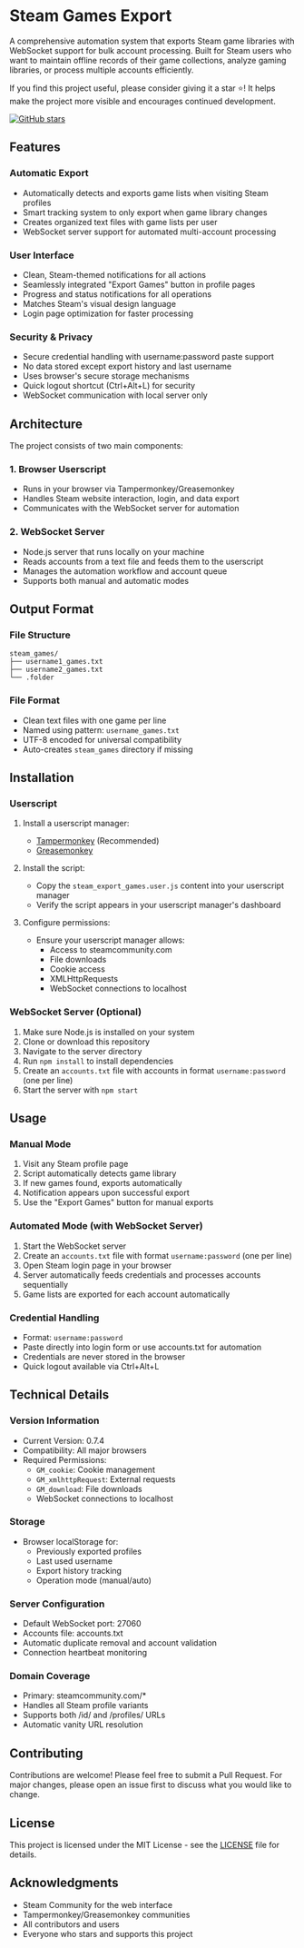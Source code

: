 # Steam Games Export

A comprehensive automation system that exports Steam game libraries with WebSocket support for bulk account processing. Built for Steam users who want to maintain offline records of their game collections, analyze gaming libraries, or process multiple accounts efficiently.

If you find this project useful, please consider giving it a star ⭐! It helps make the project more visible and encourages continued development.

[![GitHub stars](https://img.shields.io/github/stars/mustafachyi/steam-games-export?style=social&label=Star)](https://github.com/mustafachyi/steam-games-export/stargazers/)

## Features

### Automatic Export
- Automatically detects and exports game lists when visiting Steam profiles
- Smart tracking system to only export when game library changes
- Creates organized text files with game lists per user
- WebSocket server support for automated multi-account processing

### User Interface
- Clean, Steam-themed notifications for all actions
- Seamlessly integrated "Export Games" button in profile pages
- Progress and status notifications for all operations
- Matches Steam's visual design language
- Login page optimization for faster processing

### Security & Privacy
- Secure credential handling with username:password paste support
- No data stored except export history and last username
- Uses browser's secure storage mechanisms
- Quick logout shortcut (Ctrl+Alt+L) for security
- WebSocket communication with local server only

## Architecture

The project consists of two main components:

### 1. Browser Userscript
- Runs in your browser via Tampermonkey/Greasemonkey
- Handles Steam website interaction, login, and data export
- Communicates with the WebSocket server for automation

### 2. WebSocket Server
- Node.js server that runs locally on your machine
- Reads accounts from a text file and feeds them to the userscript
- Manages the automation workflow and account queue
- Supports both manual and automatic modes

## Output Format

### File Structure
```
steam_games/
├── username1_games.txt
├── username2_games.txt
└── .folder
```

### File Format
- Clean text files with one game per line
- Named using pattern: `username_games.txt`
- UTF-8 encoded for universal compatibility
- Auto-creates `steam_games` directory if missing

## Installation

### Userscript
1. Install a userscript manager:
   - [Tampermonkey](https://www.tampermonkey.net/) (Recommended)
   - [Greasemonkey](https://addons.mozilla.org/en-US/firefox/addon/greasemonkey/)

2. Install the script:
   - Copy the `steam_export_games.user.js` content into your userscript manager
   - Verify the script appears in your userscript manager's dashboard

3. Configure permissions:
   - Ensure your userscript manager allows:
     - Access to steamcommunity.com
     - File downloads
     - Cookie access
     - XMLHttpRequests
     - WebSocket connections to localhost

### WebSocket Server (Optional)
1. Make sure Node.js is installed on your system
2. Clone or download this repository
3. Navigate to the server directory
4. Run `npm install` to install dependencies
5. Create an `accounts.txt` file with accounts in format `username:password` (one per line)
6. Start the server with `npm start`

## Usage

### Manual Mode
1. Visit any Steam profile page
2. Script automatically detects game library
3. If new games found, exports automatically
4. Notification appears upon successful export
5. Use the "Export Games" button for manual exports

### Automated Mode (with WebSocket Server)
1. Start the WebSocket server
2. Create an `accounts.txt` file with format `username:password` (one per line)
3. Open Steam login page in your browser
4. Server automatically feeds credentials and processes accounts sequentially
5. Game lists are exported for each account automatically

### Credential Handling
- Format: `username:password`
- Paste directly into login form or use accounts.txt for automation
- Credentials are never stored in the browser
- Quick logout available via Ctrl+Alt+L

## Technical Details

### Version Information
- Current Version: 0.7.4
- Compatibility: All major browsers
- Required Permissions:
  - `GM_cookie`: Cookie management
  - `GM_xmlhttpRequest`: External requests
  - `GM_download`: File downloads
  - WebSocket connections to localhost

### Storage
- Browser localStorage for:
  - Previously exported profiles
  - Last used username
  - Export history tracking
  - Operation mode (manual/auto)

### Server Configuration
- Default WebSocket port: 27060
- Accounts file: accounts.txt
- Automatic duplicate removal and account validation
- Connection heartbeat monitoring

### Domain Coverage
- Primary: steamcommunity.com/*
- Handles all Steam profile variants
- Supports both /id/ and /profiles/ URLs
- Automatic vanity URL resolution

## Contributing

Contributions are welcome! Please feel free to submit a Pull Request. For major changes, please open an issue first to discuss what you would like to change.

## License

This project is licensed under the MIT License - see the [LICENSE](LICENSE) file for details.

## Acknowledgments

- Steam Community for the web interface
- Tampermonkey/Greasemonkey communities
- All contributors and users
- Everyone who stars and supports this project
